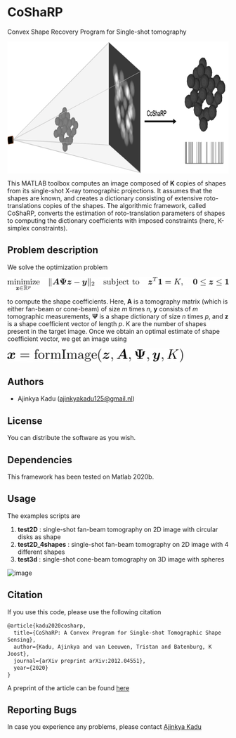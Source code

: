 # CoShaRP
Convex Shape Recovery Program for Single-shot tomography

<p align="center">
<img align="center" width="800" height="300" src="/extras/ex3d.png" >
</p>

This MATLAB toolbox computes an image composed of **K** copies of shapes from its single-shot X-ray tomographic projections. It assumes that the shapes are known, and creates a dictionary consisting of extensive roto-translations copies of the shapes. The algorithmic framework, called CoShaRP, converts the estimation of roto-translation parameters of shapes to computing the dictionary coefficients with imposed constraints (here, K-simplex constraints).

## Problem description  
We solve the optimization problem  

![equation](/extras/equation.png)

to compute the shape coefficients. Here, **A** is a tomography matrix (which is either fan-beam or cone-beam) of size *m* times *n*, **y** consists of *m* tomographic measurements, **Ψ** is a shape dictionary of size *n* times *p*, and **z** is a shape coefficient vector of length *p*. K are the number of shapes present in the target image. Once we obtain an optimal estimate of shape coefficient vector, we get an image using  

<img src="/extras/image_form_eq.png" alt="drawing" width="400"/>


## Authors
* Ajinkya Kadu ([ajinkyakadu125@gmail.nl](mailto:ajinkyakadu125@gmail.com))  

## License
You can distribute the software as you wish.

## Dependencies
This framework has been tested on Matlab 2020b.


## Usage  
The examples scripts are  
1. **test2D** : single-shot fan-beam tomography on 2D image with circular disks as shape
2. **test2D_4shapes** : single-shot fan-beam tomography on 2D image with 4 different shapes  
3. **test3d** : single-shot cone-beam tomography on 3D image with spheres

![image](/results/test2D_4shapes/final.png)

## Citation  
If you use this code, please use the following citation
```
@article{kadu2020cosharp,
  title={CoShaRP: A Convex Program for Single-shot Tomographic Shape Sensing},
  author={Kadu, Ajinkya and van Leeuwen, Tristan and Batenburg, K Joost},
  journal={arXiv preprint arXiv:2012.04551},
  year={2020}
}
```
A preprint of the article can be found [here](https://arxiv.org/abs/2012.04551)

## Reporting Bugs
In case you experience any problems, please contact [Ajinkya Kadu](mailto:ajinkyakadu125@gmail.com)
